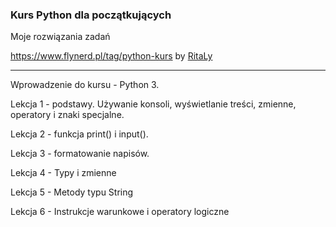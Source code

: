 ### Kurs Python dla początkujących

Moje rozwiązania zadań 

https://www.flynerd.pl/tag/python-kurs by [RitaLy](https://github.com/ritaly)

------------------------------------------------------------------------------


Wprowadzenie do kursu - Python 3.

Lekcja 1 - podstawy. Używanie konsoli, wyświetlanie treści, zmienne, operatory i znaki specjalne.

Lekcja 2 - funkcja print() i input().

Lekcja 3 - formatowanie napisów.

Lekcja 4 - Typy i zmienne

Lekcja 5 - Metody typu String

Lekcja 6 - Instrukcje warunkowe i operatory logiczne
